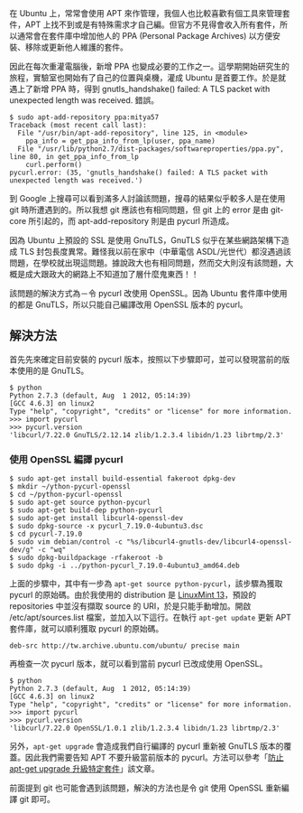 <!--
[date]: 2012-09-25
[titel]: 解決 pycurl 造成的 gnutls_handshake() failed 錯誤
[title]: solve-the-error-gnutls-handshake-failed-caused-by-pycurl
[tag]: Ubuntu, Linux,  LinuxMint
[photo]: none
-->

在 Ubuntu 上，常常會使用 APT 來作管理，我個人也比較喜歡有個工具來管理套件，APT 上找不到或是有特殊需求才自己編。但官方不見得會收入所有套件，所以通常會在套件庫中增加他人的 PPA (Personal Package Archives) 以方便安裝、移除或更新他人維護的套件。

因此在每次重灌電腦後，新增 PPA 也變成必要的工作之一。這學期開始研究生的旅程，實驗室也開始有了自己的位置與桌機，灌成 Ubuntu 是首要工作。於是就遇上了新增 PPA 時，得到 gnutls_handshake() failed: A TLS packet with unexpected length was received. 錯誤。


    $ sudo apt-add-repository ppa:mitya57
	Traceback (most recent call last):
	  File "/usr/bin/apt-add-repository", line 125, in <module>
	    ppa_info = get_ppa_info_from_lp(user, ppa_name)
	  File "/usr/lib/python2.7/dist-packages/softwareproperties/ppa.py", line 80, in get_ppa_info_from_lp
	    curl.perform()
	pycurl.error: (35, 'gnutls_handshake() failed: A TLS packet with unexpected length was received.')

到 Google 上搜尋可以看到滿多人討論該問題，搜尋的結果似乎較多人是在使用 git 時所遭遇到的。所以我想 git 應該也有相同問題，但 git 上的 error 是由 git-core 所引起的，而 apt-add-repository 則是由 pycurl 所造成。

因為 Ubuntu 上預設的 SSL 是使用 GnuTLS，GnuTLS 似乎在某些網路架構下造成 TLS 封包長度異常。難怪我以前在家中（中華電信 ASDL/光世代）都沒遇過該問題，在學校就出現這問題。據說政大也有相同問題，然而交大則沒有該問題，大概是成大跟政大的網路上不知道加了層什麼鬼東西！！

該問題的解決方式為－令 pycurl 改使用 OpenSSL。因為 Ubuntu 套件庫中使用的都是 GnuTLS，所以只能自己編譯改用 OpenSSL 版本的 pycurl。

解決方法
--------

首先先來確定目前安裝的 pycurl 版本，按照以下步驟即可，並可以發現當前的版本使用的是 GnuTLS。

	$ python
	Python 2.7.3 (default, Aug  1 2012, 05:14:39) 
	[GCC 4.6.3] on linux2
	Type "help", "copyright", "credits" or "license" for more information.
	>>> import pycurl
	>>> pycurl.version
	'libcurl/7.22.0 GnuTLS/2.12.14 zlib/1.2.3.4 libidn/1.23 librtmp/2.3'

### 使用 OpenSSL 編譯 pycurl

	$ sudo apt-get install build-essential fakeroot dpkg-dev
	$ mkdir ~/ython-pycurl-openssl
	$ cd ~/python-pycurl-openssl
	$ sudo apt-get source python-pycurl
	$ sudo apt-get build-dep python-pycurl
	$ sudo apt-get install libcurl4-openssl-dev
	$ sudo dpkg-source -x pycurl_7.19.0-4ubuntu3.dsc
	$ cd pycurl-7.19.0
	$ sudo vim debian/control -c "%s/libcurl4-gnutls-dev/libcurl4-openssl-dev/g" -c "wq"
	$ sudo dpkg-buildpackage -rfakeroot -b
	$ sudo dpkg -i ../python-pycurl_7.19.0-4ubuntu3_amd64.deb

上面的步驟中，其中有一步為 `apt-get source python-pycurl`，該步驟為獲取 pycurl 的原始碼。由於我使用的 distribution 是 [LinuxMint 13][1]，預設的 repositories 中並沒有擷取 source 的 URI，於是只能手動增加。開啟 /etc/apt/sources.list 檔案，並加入以下這行。在執行 `apt-get update` 更新 APT 套件庫，就可以順利獲取 pycurl 的原始碼。

	deb-src http://tw.archive.ubuntu.com/ubuntu/ precise main

再檢查一次 pycurl 版本，就可以看到當前 pycurl 已改成使用 OpenSSL。

	$ python
	Python 2.7.3 (default, Aug  1 2012, 05:14:39) 
	[GCC 4.6.3] on linux2
	Type "help", "copyright", "credits" or "license" for more information.
	>>> import pycurl
	>>> pycurl.version
	'libcurl/7.22.0 OpenSSL/1.0.1 zlib/1.2.3.4 libidn/1.23 librtmp/2.3'

另外，`apt-get upgrade` 會造成我們自行編譯的 pycurl 重新被 GnuTLS 版本的覆蓋。因此我們需要告知 APT 不要升級當前版本的 pycurl。方法可以參考「[防止 apt-get upgrade 升級特定套件][2]」該文章。

前面提到 git 也可能會遇到該問題，解決的方法也是令 git 使用 OpenSSL 重新編譯 git 即可。



[1]: http://linuxmint.com/
[2]: http://kuoe0.ch/1796/prevent-apt-get-upgrade-to-upgrade-specific-packages/
[3]: http://blog.float.tw/
[4]: http://blog.float.tw/2012/06/git-gnutls-handshake-error.html